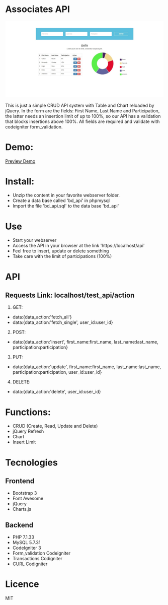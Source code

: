 # Associates API

![](/screen.jpg)

This is just a simple CRUD API system with Table and Chart reloaded by jQuery. In the form are the fields: First Name, Last Name and Participation, the latter needs an insertion limit of up to 100%, so our API has a validation that blocks insertions above 100%. All fields are required and validate with codeigniter form_validation.

# Demo:
[Preview Demo](https://apivti.000webhostapp.com/)

# Install:
- Unzip the content in your favorite webserver folder.
- Create a data base called 'bd_api' in phpmysql
- Import the file 'bd_api.sql' to the data base 'bd_api'

# Use
- Start your webserver
- Access the API in your browser at the link 'https://localhost/api'
- Feel free to insert, update or delete something
- Take care with the limit of participations (100%)

# API
## Requests Link: localhost/test_api/action
1. GET: 
- data:{data_action:'fetch_all'}
- data:{data_action:'fetch_single', user_id:user_id}
2. POST: 
- data:{data_action:'insert', first_name:first_name, last_name:last_name, participation:participation}
3. PUT: 
- data:{data_action:'update', first_name:first_name, last_name:last_name, participation:participation, user_id:user_id}
4. DELETE: 
- data:{data_action:'delete', user_id:user_id}

# Functions:
- CRUD (Create, Read, Update and Delete)
- jQuery Refresh
- Chart
- Insert Limit

# Tecnologies

## Frontend

- Bootstrap 3
- Font Awesome
- jQuery
- Charts.js

## Backend

- PHP 7.1.33
- MySQL 5.7.31
- CodeIgniter 3
- Form_validation Codeigniter
- Transactions Codigniter
- CURL Codigniter

# Licence
MIT

